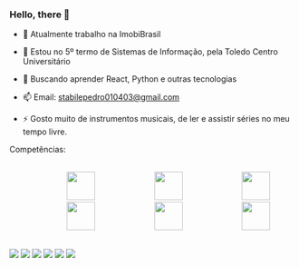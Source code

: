 ### Hello, there 👋



- 🔭 Atualmente trabalho na ImobiBrasil
 
- 🌱 Estou no 5º termo de Sistemas de Informação, pela Toledo Centro Universitário

- 🤔 Buscando aprender React, Python e outras tecnologias

- 📫 Email: stabilepedro010403@gmail.com
  
- ⚡ Gosto muito de instrumentos musicais, de ler e assistir séries no meu tempo livre.


Competências:
<br/><br/>
<div class="icones">
   <img style="margin-left: 20%;" src="https://cdn.jsdelivr.net/gh/devicons/devicon/icons/php/php-plain.svg" height="50px" width="50px"/>
   <img style="margin-left: 20%;" src="https://cdn.jsdelivr.net/gh/devicons/devicon/icons/mysql/mysql-plain-wordmark.svg" height="50px" width="50px"/>
   <img style="margin-left: 20%;" src="https://cdn.jsdelivr.net/gh/devicons/devicon/icons/html5/html5-original.svg" height="50px" width="50px"/>
   <img style="margin-left: 20%;" src="https://cdn.jsdelivr.net/gh/devicons/devicon/icons/css3/css3-original.svg" height="50px" width="50px"/>
   <img style="margin-left: 20%;" src="https://cdn.jsdelivr.net/gh/devicons/devicon/icons/javascript/javascript-plain.svg" height="50px" width="50px"/>
   <img style="margin-left: 20%;" src="https://cdn.jsdelivr.net/gh/devicons/devicon/icons/git/git-original.svg" height="50px" width="50px" />
</div>

##
 
<div> 
  <a href="https://www.youtube.com/channel/UC_-uuuZbY0AAt9CViNzvc-Q" target="_blank"><img src="https://img.shields.io/badge/YouTube-FF0000?style=for-the-badge&logo=youtube&logoColor=white" target="_blank"></a>
  <a href="https://instagram.com/rafaballerini" target="_blank"><img src="https://img.shields.io/badge/-Instagram-%23E4405F?style=for-the-badge&logo=instagram&logoColor=white" target="_blank"></a>
 	<a href="https://www.twitch.tv/rafaballerinii" target="_blank"><img src="https://img.shields.io/badge/Twitch-9146FF?style=for-the-badge&logo=twitch&logoColor=white" target="_blank"></a>
 <a href="https://discord.gg/wagxzStdcR" target="_blank"><img src="https://img.shields.io/badge/Discord-7289DA?style=for-the-badge&logo=discord&logoColor=white" target="_blank"></a> 
  <a href = "mailto:contatorafaballerini@gmail.com"><img src="https://img.shields.io/badge/-Gmail-%23333?style=for-the-badge&logo=gmail&logoColor=white" target="_blank"></a>
  <a href="https://www.linkedin.com/in/rafaella-ballerini-45875016a" target="_blank"><img src="https://img.shields.io/badge/-LinkedIn-%230077B5?style=for-the-badge&logo=linkedin&logoColor=white" target="_blank"></a> 
  
</div>

                   


